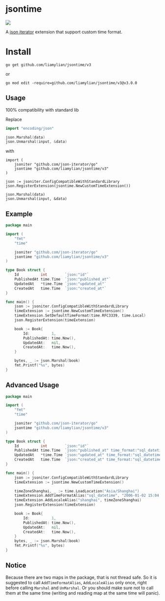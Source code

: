 # jsontime

![](https://github.com/yatzek/jsontime/workflows/Test/badge.svg)

A [json iterator](https://github.com/json-iterator/go) extension that support custom time format.

# Install

`go get github.com/liamylian/jsontime/v3`

or

`go mod edit -require=github.com/liamylian/jsontime/v3@v3.0.0`

## Usage

100% compatibility with standard lib

Replace

```go
import "encoding/json"

json.Marshal(data)
json.Unmarshal(input, &data)
```

with

```
import (
    jsoniter "github.com/json-iterator/go"
    jsontime "github.com/liamylian/jsontime/v3"
)

json := jsoniter.ConfigCompatibleWithStandardLibrary
json.RegisterExtension(jsontime.NewCustomTimeExtension())

json.Marshal(data)
json.Unmarshal(input, &data)
```

## Example

```go
package main

import (
	"fmt"
	"time"

	jsoniter "github.com/json-iterator/go"
	jsontime "github.com/liamylian/jsontime/v3"
)

type Book struct {
	Id          int        `json:"id"`
	PublishedAt time.Time  `json:"published_at"`
	UpdatedAt   *time.Time `json:"updated_at"`
	CreatedAt   time.Time  `json:"created_at"`
}

func main() {
	json := jsoniter.ConfigCompatibleWithStandardLibrary
	timeExtension := jsontime.NewCustomTimeExtension()
	timeExtension.SetDefaultTimeFormat(time.RFC3339, time.Local)
	json.RegisterExtension(timeExtension)

	book := Book{
		Id:          1,
		PublishedAt: time.Now(),
		UpdatedAt:   nil,
		CreatedAt:   time.Now(),
	}

	bytes, _ := json.Marshal(book)
	fmt.Printf("%s", bytes)
}
```

## Advanced Usage

```go
package main

import (
	"fmt"
	"time"

	jsoniter "github.com/json-iterator/go"
	jsontime "github.com/liamylian/jsontime/v3"
)

type Book struct {
	Id          int        `json:"id"`
	PublishedAt time.Time  `json:"published_at" time_format:"sql_datetime" time_location:"shanghai"`
	UpdatedAt   *time.Time `json:"updated_at" time_format:"sql_datetime" time_location:"shanghai"`
	CreatedAt   time.Time  `json:"created_at" time_format:"sql_datetime" time_location:"shanghai"`
}

func main() {
	json := jsoniter.ConfigCompatibleWithStandardLibrary
	timeExtension := jsontime.NewCustomTimeExtension()

	timeZoneShanghai, _ := time.LoadLocation("Asia/Shanghai")
	timeExtension.AddTimeFormatAlias("sql_datetime", "2006-01-02 15:04:05")
	timeExtension.AddLocaleAlias("shanghai", timeZoneShanghai)
	json.RegisterExtension(timeExtension)

	book := Book{
		Id:          1,
		PublishedAt: time.Now(),
		UpdatedAt:   nil,
		CreatedAt:   time.Now(),
	}
	bytes, _ := json.Marshal(book)
	fmt.Printf("%s", bytes)
}

```

## Notice

Because there are two maps in the package, that is not thread safe. So it is suggested to call `AddTimeFormatAlias`,
`AddLocaleAlias` only once, right before calling `Marshal` and `UnMarshal`. Or you should make sure not to call them at
the same time (writing and reading map at the same time will panic).

